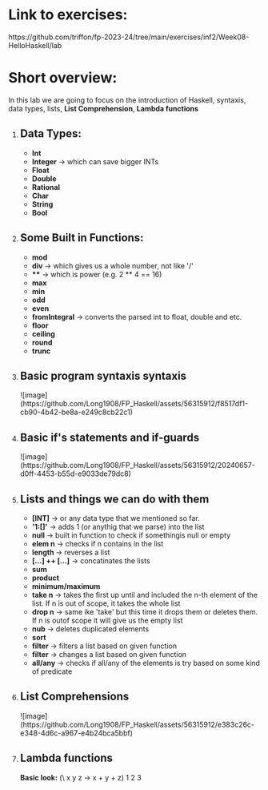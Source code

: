 <h1>Link to exercises:</h1>
<p>https://github.com/triffon/fp-2023-24/tree/main/exercises/inf2/Week08-HelloHaskell/lab</p>
<h1>Short overview: </h1>
<p>In this lab we are going to focus on the introduction of Haskell, syntaxis, data types, lists, <b>List Comprehension</b>, <b>Lambda functions</b> </br>
<ol>
  <li>
    <h2>Data Types:</h2>
      <ul>
        <li><b>Int</b></li>
        <li><b>Integer</b> -> which can save bigger INTs</li>
        <li><b>Float</b></li>
        <li><b>Double</b></li>
        <li><b>Rational</b></li>
        <li><b>Char</b></li>
        <li><b>String</b></li>
        <li><b>Bool</b></li>
      </ul>
  </li>
  <li>
    <h2>Some Built in Functions:</h2>
      <ul>
        <li><b>mod</b></li>
        <li><b>div</b> -> which gives us a whole number, not like '/'</li>
        <li><b>**</b> -> which is power (e.g. 2 ** 4 == 16)</li>
        <li><b>max</b></li>
        <li><b>min</b></li>
        <li><b>odd</b></li>
        <li><b>even</b></li>
        <li><b>fromIntegral</b> -> converts the parsed int to float, double and etc.</li>
        <li><b>floor</b></li>
        <li><b>ceiling</b></li>
        <li><b>round</b></li>
        <li><b>trunc</b></li>
      </ul>
  </li>
  <li>
    <h2>Basic program syntaxis syntaxis</h2>
    ![image](https://github.com/Long1908/FP_Haskell/assets/56315912/f8517df1-cb90-4b42-be8a-e249c8cb22c1)  
  </li>
  <li>
    <h2>Basic if's statements and if-guards</h2>
    ![image](https://github.com/Long1908/FP_Haskell/assets/56315912/20240657-d0ff-4453-b55d-e9033de79dc8)
  </li>
  <li>
    <h2>Lists and things we can do with them</h2>
      <ul>
        <li><b>[INT]</b> -> or any data type that we mentioned so far.</li>
        <li><b>'1:[]'</b> -> adds 1 (or anythig that we parse) into the list</li>
        <li><b>null</b> -> built in function to check if somethingis null or empty</li>
        <li><b>elem n</b> -> checks if n contains in the list</li>
        <li><b>length </b> -> reverses a list</li>
        <li><b>[...] ++ [...]</b> -> concatinates the lists</li>
        <li><b>sum</b></li>
        <li><b>product</b></li>
        <li><b>minimum/maximum</b></li>
        <li><b>take n</b> -> takes the first up until and included the n-th element of the list. If n is out of scope, it takes the whole list</li>
        <li><b>drop n</b> -> same ike 'take' but this time it drops them or deletes them. If n is outof scope it will give us the empty list</li>
        <li><b>nub</b> -> deletes duplicated elements</li> 
        <li><b>sort</b></li>
        <li><b>filter</b> -> filters a list based on given function</li>
        <li><b>filter</b> -> changes a list based on given function</li>
        <li><b>all/any</b> -> checks if all/any of the elements is try based on some kind of predicate</li>
      </ul>
  </li>
  <li>
    <h2>List Comprehensions</h2>
    ![image](https://github.com/Long1908/FP_Haskell/assets/56315912/e383c26c-e348-4d6c-a967-e4b24bca5bbf)
  </li>
  <li>
    <h2>Lambda functions</h2>
    <p><b>Basic look:</b> (\ x y z -> x + y + z) 1 2 3</p>
  </li>
</ol>
